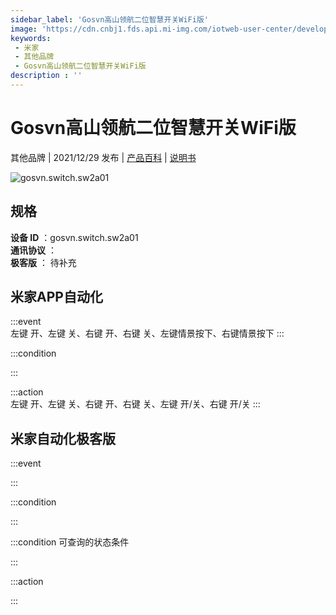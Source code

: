 ```yaml
---
sidebar_label: 'Gosvn高山领航二位智慧开关WiFi版'
image: 'https://cdn.cnbj1.fds.api.mi-img.com/iotweb-user-center/developer_1679048027772i2tCh3L9.png?GalaxyAccessKeyId=AKVGLQWBOVIRQ3XLEW&Expires=9223372036854775807&Signature=oXY7p8ToD4eYUz2zzpSuw/6nbFM='
keywords: 
 - 米家
 - 其他品牌
 - Gosvn高山领航二位智慧开关WiFi版
description : ''
---
```

# Gosvn高山领航二位智慧开关WiFi版

其他品牌 | 2021/12/29 发布 | [产品百科](https://home.mi.com/webapp/content/baike/product/index.html?model=gosvn.switch.sw2a01/) | [说明书](https://home.mi.com/views/introduction.html?model=gosvn.switch.sw2a01&region=cn)

![gosvn.switch.sw2a01](https://cdn.cnbj1.fds.api.mi-img.com/iotweb-user-center/developer_1679048027772i2tCh3L9.png?GalaxyAccessKeyId=AKVGLQWBOVIRQ3XLEW&Expires=9223372036854775807&Signature=oXY7p8ToD4eYUz2zzpSuw/6nbFM=)

## 规格  
> 
**设备 ID** ：gosvn.switch.sw2a01  
**通讯协议** ：  
**极客版**  ： 待补充 


## 米家APP自动化  

:::event  
左键 开、左键 关、右键 开、右键 关、左键情景按下、右键情景按下
:::

:::condition  

:::

:::action   
左键 开、左键 关、右键 开、右键 关、左键 开/关、右键 开/关
:::

## 米家自动化极客版  

:::event  

:::

:::condition  

:::

:::condition 可查询的状态条件  

:::

:::action  

:::

        
